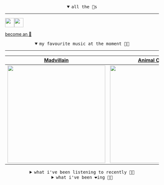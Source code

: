 <details open>

<summary align="center"><samp>all the 🥚s</samp></summary>
<hr />

<a href="https://github.com/pvinis"><img src="https://avatars.githubusercontent.com/u/100233?s=90&v=4" width="30" height="30" /><a href="https://github.com/maxPugh"><img src="https://avatars.githubusercontent.com/u/46350013?s=90&u=52a601eaa2d272b35477d096fe782ebf0a8a1f68&v=4" width="30" height="30" />

<samp><a href="https://github.com/bitttttten/bitttttten/stargazers">become an 🥚</a></samp>

</details>

<details open>

<summary align="center"><samp>my favourite music at the moment 🎵🎶</samp></summary>
<hr />

<!-- toc -->

| [Madvillain](https://open.spotify.com/artist/2aoFQUeHD1U7pL098lRsDU)                                                                                             | [Animal Collective](https://open.spotify.com/artist/4kwxTgCKMipBKhSnEstNKj)                                                                                      | [Four Tet](https://open.spotify.com/artist/7Eu1txygG6nJttLHbZdQOh)                                                                                               | [Burial](https://open.spotify.com/artist/0uCCBpmg6MrPb1KY2msceF)                                                                                                 |
| ---------------------------------------------------------------------------------------------------------------------------------------------------------------- | ---------------------------------------------------------------------------------------------------------------------------------------------------------------- | ---------------------------------------------------------------------------------------------------------------------------------------------------------------- | ---------------------------------------------------------------------------------------------------------------------------------------------------------------- |
| [<img src="https://i.scdn.co/image/9d7ed68679a970b86faaea230d16334baba5ed4b" width="320" height="auto">](https://open.spotify.com/artist/2aoFQUeHD1U7pL098lRsDU) | [<img src="https://i.scdn.co/image/ab6761610000e5ebb6998f7a38a091049a329ab3" width="320" height="auto">](https://open.spotify.com/artist/4kwxTgCKMipBKhSnEstNKj) | [<img src="https://i.scdn.co/image/ab6761610000e5eb84e29d09b4917bec2700a0d7" width="320" height="auto">](https://open.spotify.com/artist/7Eu1txygG6nJttLHbZdQOh) | [<img src="https://i.scdn.co/image/ab6761610000e5eb4be7334b7aed9ca32a732aeb" width="320" height="auto">](https://open.spotify.com/artist/0uCCBpmg6MrPb1KY2msceF) |

<!-- tocstop -->

</details>

<details>

<summary align="center"><samp>what i've been listening to recently 🎵🎶</samp></summary>
<hr />

<!-- toc -->

| [danaïdes<br />Mira Calix](https://open.spotify.com/track/1NuEOnS4XOfuwFyihgiXiD)                                                                               | [A Whisper & A Clamor<br />Anberlin](https://open.spotify.com/track/3DqvZKn7oF8lDXP4e8PpQh)                                                                     | [CAN'T GET OVER YOU (feat. Cla…<br />Joji, Clams Casino](https://open.spotify.com/track/39oeKRgsLeynDIbWuXyA47)                                                 | [Tobiume<br />Susumu Yokota](https://open.spotify.com/track/4IQWc6rhJwpFrRKBLx27X6)                                                                             |
| --------------------------------------------------------------------------------------------------------------------------------------------------------------- | --------------------------------------------------------------------------------------------------------------------------------------------------------------- | --------------------------------------------------------------------------------------------------------------------------------------------------------------- | --------------------------------------------------------------------------------------------------------------------------------------------------------------- |
| [<img src="https://i.scdn.co/image/ab6761610000e5ebeecd63db8cbb986678055360" width="320" height="auto">](https://open.spotify.com/track/1NuEOnS4XOfuwFyihgiXiD) | [<img src="https://i.scdn.co/image/ab6761610000e5eb7c9d51c3d216e38b7cf8459c" width="320" height="auto">](https://open.spotify.com/track/3DqvZKn7oF8lDXP4e8PpQh) | [<img src="https://i.scdn.co/image/ab6761610000e5eb28f8b68ea703b22fc0c8be11" width="320" height="auto">](https://open.spotify.com/track/39oeKRgsLeynDIbWuXyA47) | [<img src="https://i.scdn.co/image/f39230585c8556eb40b2275b31f4b821c0d92953" width="320" height="auto">](https://open.spotify.com/track/4IQWc6rhJwpFrRKBLx27X6) |

<!-- tocstop -->

</details>

<details>

<summary align="center"><samp>what i've been ❤️ing 🎵🎶</samp></summary>
<hr />

<!-- toc -->

| [Body Studies<br />MMOTHS](https://open.spotify.com/album/2TpPgMokVnUNHWdIFIRtuH)                                                                               | [Kill V. Maim<br />Grimes](https://open.spotify.com/album/7J84ixPVFehy6FcLk8rhk3)                                                                               | [I Think I Can<br />Animal Collective](https://open.spotify.com/album/4lIEJBo7dxCQJj4LUtME3X)                                                                   | [Wave I<br />Elori Saxl](https://open.spotify.com/album/2fgYV6cTjFeqb0yPbj4piy)                                                                                 |
| --------------------------------------------------------------------------------------------------------------------------------------------------------------- | --------------------------------------------------------------------------------------------------------------------------------------------------------------- | --------------------------------------------------------------------------------------------------------------------------------------------------------------- | --------------------------------------------------------------------------------------------------------------------------------------------------------------- |
| [<img src="https://i.scdn.co/image/ab67616d0000b2735464c275b4590da4cf08b2a7" width="320" height="auto">](https://open.spotify.com/album/2TpPgMokVnUNHWdIFIRtuH) | [<img src="https://i.scdn.co/image/ab67616d0000b2734f1235383b41920e64b00a78" width="320" height="auto">](https://open.spotify.com/album/7J84ixPVFehy6FcLk8rhk3) | [<img src="https://i.scdn.co/image/ab67616d0000b273bf524f370e0e2c6a9fd8e364" width="320" height="auto">](https://open.spotify.com/album/4lIEJBo7dxCQJj4LUtME3X) | [<img src="https://i.scdn.co/image/ab67616d0000b27328f65220f8a51890b30d932d" width="320" height="auto">](https://open.spotify.com/album/2fgYV6cTjFeqb0yPbj4piy) |

<!-- tocstop -->

</details>
